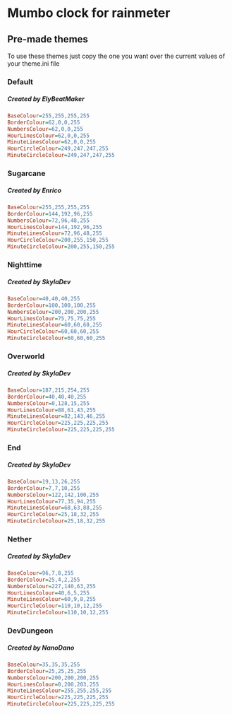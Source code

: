 # Mumbo clock for rainmeter
## Pre-made themes

To use these themes just copy the one you want over the current values of your theme.ini file

### Default
##### Created by ElyBeatMaker
```ini
BaseColour=255,255,255,255
BorderColour=62,0,0,255
NumbersColour=62,0,0,255
HourLinesColour=62,0,0,255
MinuteLinesColour=62,0,0,255
HourCircleColour=249,247,247,255
MinuteCircleColour=249,247,247,255
```

### Sugarcane
##### Created by Enrico
```ini
BaseColour=255,255,255,255
BorderColour=144,192,96,255
NumbersColour=72,96,48,255
HourLinesColour=144,192,96,255
MinuteLinesColour=72,96,48,255
HourCircleColour=200,255,150,255
MinuteCircleColour=200,255,150,255
```

### Nighttime
##### Created by SkylaDev
```ini
BaseColour=40,40,40,255
BorderColour=100,100,100,255
NumbersColour=200,200,200,255
HourLinesColour=75,75,75,255
MinuteLinesColour=60,60,60,255
HourCircleColour=60,60,60,255
MinuteCircleColour=60,60,60,255
```

### Overworld
##### Created by SkylaDev
```ini
BaseColour=187,215,254,255
BorderColour=40,40,40,255
NumbersColour=0,128,15,255
HourLinesColour=88,61,43,255
MinuteLinesColour=82,143,46,255
HourCircleColour=225,225,225,255
MinuteCircleColour=225,225,225,255
```

### End
##### Created by SkylaDev
```ini
BaseColour=19,13,26,255
BorderColour=7,7,10,255
NumbersColour=122,142,100,255
HourLinesColour=77,35,94,255
MinuteLinesColour=68,63,88,255
HourCircleColour=25,18,32,255
MinuteCircleColour=25,18,32,255
```

### Nether
##### Created by SkylaDev
```ini
BaseColour=96,7,8,255
BorderColour=25,4,2,255
NumbersColour=227,140,63,255
HourLinesColour=40,6,5,255
MinuteLinesColour=60,9,8,255
HourCircleColour=110,10,12,255
MinuteCircleColour=110,10,12,255
```

### DevDungeon
##### Created by NanoDano
```ini
BaseColour=35,35,35,255
BorderColour=25,25,25,255
NumbersColour=200,200,200,255
HourLinesColour=0,200,203,255
MinuteLinesColour=255,255,255,255
HourCircleColour=225,225,225,255
MinuteCircleColour=225,225,225,255
```
